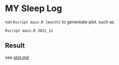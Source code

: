 # MY Sleep Log

run `Rscript main.R [month]` to genereate plot. 
such as
```
Rscript main.R 2021_11
```

## Result
see [plot.md](plot.md)
